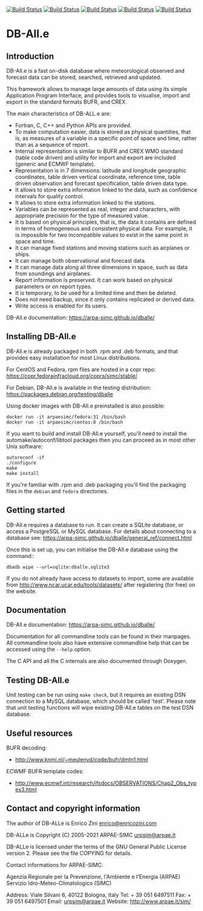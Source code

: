 [![Build Status](https://simc.arpae.it/moncic-ci/dballe/centos7.png)](https://simc.arpae.it/moncic-ci/dballe/)
[![Build Status](https://simc.arpae.it/moncic-ci/dballe/centos8.png)](https://simc.arpae.it/moncic-ci/dballe/)
[![Build Status](https://simc.arpae.it/moncic-ci/dballe/fedora32.png)](https://simc.arpae.it/moncic-ci/dballe/)
[![Build Status](https://simc.arpae.it/moncic-ci/dballe/fedora34.png)](https://simc.arpae.it/moncic-ci/dballe/)
[![Build Status](https://copr.fedorainfracloud.org/coprs/simc/stable/package/dballe/status_image/last_build.png)](https://copr.fedorainfracloud.org/coprs/simc/stable/package/dballe/)

DB-All.e
===============================================================

Introduction
------------

DB-All.e is a fast on-disk database where meteorological observed and
forecast data can be stored, searched, retrieved and updated.

This framework allows to manage large amounts of data using its simple
Application Program Interface, and provides tools to visualise, import
and export in the standard formats BUFR, and CREX.

The main characteristics of DB-ALL.e are:

 * Fortran, C, C++ and Python APIs are provided.
 * To make computation easier, data is stored as physical quantities,
   that is, as measures of a variable in a specific point of space and
   time, rather than as a sequence of report.
 * Internal representation is similar to BUFR and CREX WMO standard
   (table code driven) and utility for import and export are included
   (generic and ECMWF template).
 * Representation is in 7 dimensions: latitude and longitude geographic
   coordinates, table driven vertical coordinate, reference time,
   table driven observation and forecast specification, table driven
   data type.
 * It allows to store extra information linked to the data, such as
   confidence intervals for quality control.
 * It allows to store extra information linked to the stations.
 * Variables can be represented as real, integer and characters, with
   appropriate precision for the type of measured value.
 * It is based on physical principles, that is, the data it contains are
   defined in terms of homogeneous and consistent physical data. For
   example, it is impossible for two incompatible values to exist in the
   same point in space and time.
 * It can manage fixed stations and moving stations such as airplanes or
   ships.
 * It can manage both observational and forecast data.
 * It can manage data along all three dimensions in space, such as data
   from soundings and airplanes.
 * Report information is preserved. It can work based on physical
   parameters or on report types.
 * It is temporary, to be used for a limited time and then be deleted.
 * Does not need backup, since it only contains replicated or derived data.
 * Write access is enabled for its users.

DB-All.e documentation: https://arpa-simc.github.io/dballe/

Installing DB-All.e
-------------------

DB-All.e is already packaged in both .rpm and .deb formats, and that provides
easy installation for most Linux distributions.

For CentOS and Fedora, rpm files are hosted in a copr repo:
https://copr.fedorainfracloud.org/coprs/simc/stable/

For Debian, DB-All.e is available in the testing distribution:
https://packages.debian.org/testing/dballe

Using docker images with DB-All.e preinstalled is also possible:

```
docker run -it arpaesimc/fedora:31 /bin/bash
docker run -it arpaesimc/centos:8 /bin/bash
```

If you want to build and install DB-All.e yourself, you'll need to install the
automake/autoconf/libtool packages then you can proceed as in most other Unix 
software:

```
autoreconf -if
./configure
make
make install
```

If you're familiar with .rpm and .deb packaging you'll find the packaging 
files in the `debian` and `fedora` directories.

Getting started
---------------

DB-All.e requires a database to run. It can create a SQLite database, or access
a PostgreSQL or MySQL database.
For details about connecting to a database see:
https://arpa-simc.github.io/dballe/general_ref/connect.html

Once this is set up, you can initialise the DB-All.e database using the command::

```
dbadb wipe --url=sqlite:dballe.sqlite3
```

If you do not already have access to datasets to import, some are available
from http://www.ncar.ucar.edu/tools/datasets/ after registering (for free) on
the website.


Documentation
-------------

DB-All.e documentation:
https://arpa-simc.github.io/dballe/

Documentation for all commandline tools can be found in their manpages.  All
commandline tools also have extensive commandline help that can be accessed
using the `--help` option.

The C API and all the C internals are also documented through Doxygen.


Testing DB-All.e
----------------

Unit testing can be run using `make check`, but it requires an existing DSN
connection to a MySQL database, which should be called 'test'.  Please note
that unit testing functions will wipe existing DB-All.e tables on the test DSN
database.


Useful resources
----------------

BUFR decoding:

 * <http://www.knmi.nl/~meulenvd/code/bufr/dmtn1.html>

ECWMF BUFR template codes:

 * <http://www.ecmwf.int/research/ifsdocs/OBSERVATIONS/Chap2_Obs_types3.html>


Contact and copyright information
---------------------------------

The author of DB-ALLe is Enrico Zini <enrico@enricozini.com>

DB-ALLe is Copyright (C) 2005-2021 ARPAE-SIMC <urpsim@arpae.it>

DB-ALLe is licensed under the terms of the GNU General Public License version
2.  Please see the file COPYING for details.

Contact informations for ARPAE-SIMC:

  Agenzia Regionale per la Prevenzione, l'Ambiente e l'Energia (ARPAE)
  Servizio Idro-Meteo-Climatologico (SIMC)

  Address: Viale Silvani 6, 40122 Bologna, Italy
  Tel: + 39 051 6497511
  Fax: + 39 051 6497501
  Email: urpsim@arpae.it
  Website: http://www.arpae.it/sim/
